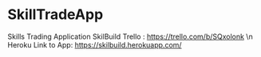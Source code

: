 # SkillTradeApp
Skills Trading Application
SkilBuild Trello : https://trello.com/b/SQxolonk
\n
Heroku Link to App: https://skilbuild.herokuapp.com/
